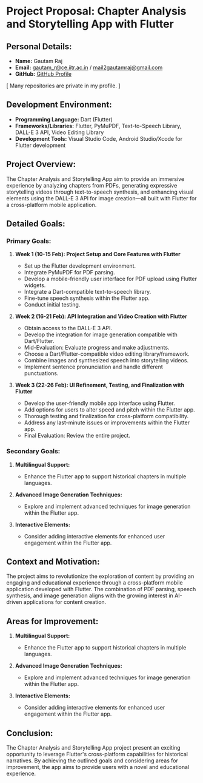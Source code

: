 # Project Proposal: Chapter Analysis and Storytelling App with Flutter

## Personal Details:
- **Name:** Gautam Raj
- **Email:** gautam_r@ce.iitr.ac.in / mail2gautamraj@gmail.com
- **GitHub:** [GitHub Profile](https://github.com/gautamraj1292?tab=repositories)

[ Many repositories are private in my profile. ]

## Development Environment:
- **Programming Language:** Dart (Flutter)
- **Frameworks/Libraries:** Flutter, PyMuPDF, Text-to-Speech Library, DALL-E 3 API, Video Editing Library
- **Development Tools:** Visual Studio Code, Android Studio/Xcode for Flutter development

## Project Overview:

The Chapter Analysis and Storytelling App aim to provide an immersive experience by analyzing chapters from PDFs, generating expressive storytelling videos through text-to-speech synthesis, and enhancing visual elements using the DALL-E 3 API for image creation—all built with Flutter for a cross-platform mobile application.

## Detailed Goals:

### Primary Goals:
1. **Week 1 (10-15 Feb): Project Setup and Core Features with Flutter**
   - Set up the Flutter development environment.
   - Integrate PyMuPDF for PDF parsing.
   - Develop a mobile-friendly user interface for PDF upload using Flutter widgets.
   - Integrate a Dart-compatible text-to-speech library.
   - Fine-tune speech synthesis within the Flutter app.
   - Conduct initial testing.

2. **Week 2 (16-21 Feb): API Integration and Video Creation with Flutter**
   - Obtain access to the DALL-E 3 API.
   - Develop the integration for image generation compatible with Dart/Flutter.
   - Mid-Evaluation: Evaluate progress and make adjustments.
   - Choose a Dart/Flutter-compatible video editing library/framework.
   - Combine images and synthesized speech into storytelling videos.
   - Implement sentence pronunciation and handle different punctuations.

3. **Week 3 (22-26 Feb): UI Refinement, Testing, and Finalization with Flutter**
   - Develop the user-friendly mobile app interface using Flutter.
   - Add options for users to alter speed and pitch within the Flutter app.
   - Thorough testing and finalization for cross-platform compatibility.
   - Address any last-minute issues or improvements within the Flutter app.
   - Final Evaluation: Review the entire project.

### Secondary Goals:
1. **Multilingual Support:**
   - Enhance the Flutter app to support historical chapters in multiple languages.

2. **Advanced Image Generation Techniques:**
   - Explore and implement advanced techniques for image generation within the Flutter app.

3. **Interactive Elements:**
   - Consider adding interactive elements for enhanced user engagement within the Flutter app.

## Context and Motivation:

The project aims to revolutionize the exploration of content by providing an engaging and educational experience through a cross-platform mobile application developed with Flutter. The combination of PDF parsing, speech synthesis, and image generation aligns with the growing interest in AI-driven applications for content creation.

## Areas for Improvement:

1. **Multilingual Support:**
   - Enhance the Flutter app to support historical chapters in multiple languages.

2. **Advanced Image Generation Techniques:**
   - Explore and implement advanced techniques for image generation within the Flutter app.

3. **Interactive Elements:**
   - Consider adding interactive elements for enhanced user engagement within the Flutter app.

## Conclusion:

The Chapter Analysis and Storytelling App project present an exciting opportunity to leverage Flutter's cross-platform capabilities for historical narratives. By achieving the outlined goals and considering areas for improvement, the app aims to provide users with a novel and educational experience.
